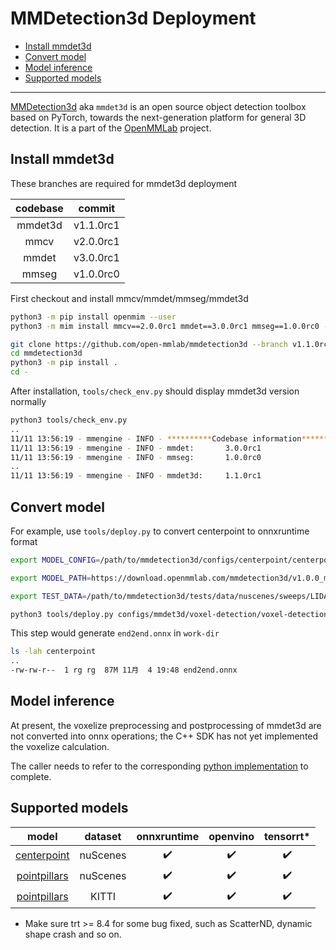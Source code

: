 # MMDetection3d Deployment

- [Install mmdet3d](#install-mmdet3d)
- [Convert model](#convert-model)
- [Model inference](#model-inference)
- [Supported models](#supported-models)

______________________________________________________________________

[MMDetection3d](https://github.com/open-mmlab/mmdetection3d) aka `mmdet3d` is an open source object detection toolbox based on PyTorch, towards the next-generation platform for general 3D detection. It is a part of the [OpenMMLab](https://openmmlab.com/) project.

## Install mmdet3d

These branches are required for mmdet3d deployment

| codebase |  commit   |
| :------: | :-------: |
| mmdet3d  | v1.1.0rc1 |
|   mmcv   | v2.0.0rc1 |
|  mmdet   | v3.0.0rc1 |
|  mmseg   | v1.0.0rc0 |

First checkout and install mmcv/mmdet/mmseg/mmdet3d

```bash
python3 -m pip install openmim --user
python3 -m mim install mmcv==2.0.0rc1 mmdet==3.0.0rc1 mmseg==1.0.0rc0 --user

git clone https://github.com/open-mmlab/mmdetection3d --branch v1.1.0rc1
cd mmdetection3d
python3 -m pip install .
cd -
```

After installation, `tools/check_env.py` should display mmdet3d version normally

```bash
python3 tools/check_env.py
..
11/11 13:56:19 - mmengine - INFO - **********Codebase information**********
11/11 13:56:19 - mmengine - INFO - mmdet:       3.0.0rc1
11/11 13:56:19 - mmengine - INFO - mmseg:       1.0.0rc0
..
11/11 13:56:19 - mmengine - INFO - mmdet3d:     1.1.0rc1
```

## Convert model

For example, use `tools/deploy.py` to convert centerpoint to onnxruntime format

```bash
export MODEL_CONFIG=/path/to/mmdetection3d/configs/centerpoint/centerpoint_pillar02_second_secfpn_head-circlenms_8xb4-cyclic-20e_nus-3d.py

export MODEL_PATH=https://download.openmmlab.com/mmdetection3d/v1.0.0_models/centerpoint/centerpoint_02pillar_second_secfpn_circlenms_4x8_cyclic_20e_nus/centerpoint_02pillar_second_secfpn_circlenms_4x8_cyclic_20e_nus_20210816_064624-0f3299c0.pth

export TEST_DATA=/path/to/mmdetection3d/tests/data/nuscenes/sweeps/LIDAR_TOP/n008-2018-09-18-12-07-26-0400__LIDAR_TOP__1537287083900561.pcd.bin

python3 tools/deploy.py configs/mmdet3d/voxel-detection/voxel-detection_onnxruntime_dynamic.py $MODEL_CONFIG $MODEL_PATH $TEST_DATA --work-dir centerpoint
```

This step would generate `end2end.onnx` in `work-dir`

```bash
ls -lah centerpoint
..
-rw-rw-r--  1 rg rg  87M 11月  4 19:48 end2end.onnx
```

## Model inference

At present, the voxelize preprocessing and postprocessing of mmdet3d are not converted into onnx operations; the C++ SDK has not yet implemented the voxelize calculation.

The caller needs to refer to the corresponding [python implementation](../../../mmdeploy/codebase/mmdet3d/deploy/voxel_detection_model.py) to complete.

## Supported models

|                                                                                model                                                                                 | dataset  | onnxruntime | openvino | tensorrt\* |
| :------------------------------------------------------------------------------------------------------------------------------------------------------------------: | :------: | :---------: | :------: | :--------: |
| [centerpoint](https://github.com/open-mmlab/mmdetection3d/blob/main/configs/centerpoint/centerpoint_pillar02_second_secfpn_head-circlenms_8xb4-cyclic-20e_nus-3d.py) | nuScenes |     ✔️      |    ✔️    |     ✔️     |
|             [pointpillars](https://github.com/open-mmlab/mmdetection3d/blob/main/configs/pointpillars/pointpillars_hv_secfpn_sbn-all_8xb4-2x_nus-3d.py)              | nuScenes |     ✔️      |    ✔️    |     ✔️     |
|            [pointpillars](https://github.com/open-mmlab/mmdetection3d/blob/main/configs/pointpillars/pointpillars_hv_secfpn_8xb6-160e_kitti-3d-3class.py)            |  KITTI   |     ✔️      |    ✔️    |     ✔️     |

- Make sure trt >= 8.4 for some bug fixed, such as ScatterND, dynamic shape crash and so on.
